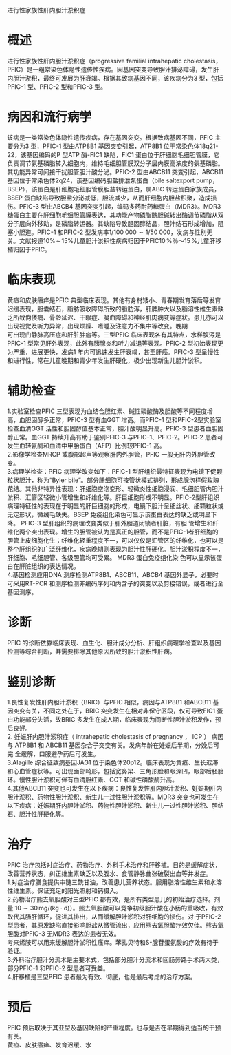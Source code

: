 进行性家族性肝内胆汁淤积症  
# 概述  
进行性家族性肝内胆汁淤积症（progressive familial intrahepatic cholestasis，PFIC）是一组常染色体隐性遗传性疾病。因基因突变导致胆汁排泌障碍，发生肝内胆汁淤积，最终可发展为肝衰竭。根据其致病基因不同，该疾病分为3 型，包括PFIC-1 型、PFIC-2 型和PFIC-3 型。  
# 病因和流行病学  
该病是一类常染色体隐性遗传疾病，存在基因突变。根据致病基因不同，PFIC 主要分为3 型，PFIC-1 型由ATP8B1 基因突变引起，ATP8B1 位于常染色体18q21-22，该基因编码的P 型ATP 酶-FIC1 缺陷，FIC1 蛋白位于肝细胞毛细胆管膜，它负责调节氨基磷脂转入细胞内，维持毛细胆管膜双分子层内膜高浓度的氨基磷脂。其功能异常可间接干扰胆管胆汁酸分泌。PFIC-2 型由ABCB11 突变引起，ABCB11 基因位于常染色体2q24，该基因编码胆盐排泄泵蛋白（bile saltexport pump，BSEP），该蛋白是肝细胞毛细胆管膜胆盐转运蛋白，属ABC 转运蛋白家族成员，BSEP 蛋白缺陷导致胆盐分泌减低，胆流减少，从而肝细胞内胆盐积聚，造成损伤。PFIC-3 型由ABCB4 基因突变引起，编码多药耐药糖蛋白（MDR3）。MDR3 糖蛋白主要在肝细胞毛细胆管膜表达，其功能产物磷脂酰胆碱转出酶调节磷脂从双分子层向外移动，是磷脂转运器。其缺陷导致胆固醇结晶，胆汁结石形成增加，阻塞小胆道。PFIC-1 和PFIC-2 型发病率$1/100\;000{\sim}1/50\;000$，发病与性别无关。文献报道$10\%\!\sim\!15\%$儿童胆汁淤积性疾病归因于PFIC$10\,\%$％～$15\,\%$儿童肝移植归因于PFIC。  
# 临床表现  
黄疸和皮肤瘙痒是PFIC 典型临床表现。其他有身材矮小、青春期发育落后等发育迟缓表现，胆囊结石，脂肪吸收障碍所致的脂肪泻，肝脾肿大以及脂溶性维生素缺乏所致佝偻病、骨龄延迟、干眼症、凝血障碍和神经肌肉病变等症状。患儿亦可以出现视觉及听力异常，出现烦躁、嗜睡及注意力不集中等改变。晚期  
可出现门静脉高压症和肝脏肿瘤等。三型PFIC 临床表现各有其特点，水样腹泻是PFIC-1 型常见肝外表现，此外有胰腺炎和听力减退等表现。PFIC-2 型初始表现更为严重，进展更快，发病1 年内可迅速发生肝衰竭，甚至肝癌。PFIC-3 型呈慢性和进行性，常在儿童晚期和青少年发生肝硬化，极少出现新生儿胆汁淤积。  
# 辅助检查  
1.实验室检查PFIC 三型表现为血结合胆红素、碱性磷酸酶及胆酸等不同程度增高，血胆固醇多正常，PFIC-3 型有血GGT 增高。而PFIC-1 型和PFIC-2型实验室检查血清GGT 活性和胆固醇值基本正常，胆汁酸明显升高。PFIC-3 型患者血胆固醇正常。血GGT 持续升高有助于鉴别PFIC-3 与PFIC-1、PFIC-2。PFIC-2 患者可发生血转氨酶和血清中甲胎蛋白（AFP）比例较PFIC-1 高。  
2.影像学检查MRCP 或腹部超声等观察肝内外胆管，PFIC 一般无肝内外胆管改变。  
3.病理学检查：PFIC 病理学改变如下：PFIC-1 型肝组织最特征表现为电镜下促颗粒状胆汁，称为“Byler bile”。部分肝细胞可按管状模式排列，形成腺泡样假玫瑰花结。其他非特异性表现：肝细胞空泡变形、轻微炎性细胞浸润、毛细胆管内胆汁淤积、汇管区轻微小管增生和纤维化等。肝巨细胞形成不明显。PFIC-2型肝组织病理特征性的表现在于明显的肝巨细胞的形成，电镜下胆汁呈细丝状、细颗粒状或无定形状，微绒毛缺失。BSEP 免疫组化染色可显示该蛋白表达的缺乏或明显下降。 PFIC-3  型肝组织的病理改变类似于肝外胆道闭锁者肝脏，有胆 管增生和纤维化两个突出表现。增生的胆管被认为是真正的胆管，而不是PFIC-1者肝细胞的胆管上皮细胞化生；纤维化轻重程度不一，可以仅仅是汇管区的纤维化，也可以是整个肝组织的广泛纤维化，疾病晚期则表现为胆汁性肝硬化。胆汁淤积程度不一，肝细胞、毛细胆管、各级胆管均可受累。 MDR3  蛋白免疫组化染 色可以显示该蛋白在肝脏组织的表达情况。  
4.基因检测应用DNA 测序检测ATP8B1、ABCB11、ABCB4 基因外显子，必要时可采用RT-PCR 和测序检测非编码序列和内含子的突变以及剪接错误，或者进行全基因测序。  
# 诊断  
PFIC 的诊断依靠临床表现、血生化、胆汁成分分析、肝组织病理学检查以及基因检测等综合判断，并需要排除其他原因所致的胆汁淤积性肝病。  
# 鉴别诊断  
1.良性复发性肝内胆汁淤积（BRIC）与PFIC 相似，病因与ATP8B1 和ABCB11 基因突变有关，不同之处在于，BRIC 突变发生在相对非保守区段，仅可导致FIC1 蛋白功能部分失活，故BRIC 多发生在成人期，临床表现为间断性胆汁淤积发作，预后良好。  
2. 妊娠肝内胆汁淤积症（ intrahepatic cholestasis of pregnancy ， ICP ） 病因与 ATP8B1  和 ABCB11  基因杂合子突变有关。发病年龄在妊娠后半期，分娩后可完 全缓解，口服避孕药后可发生。  
3.Alagille 综合征致病基因JAG1 位于染色体20p12。临床表现为黄疸、生长迟滞和心血管症状等。可出现面部畸形，包括宽鼻梁、三角形脸和眼深凹，眼部后胚胎环。慢性胆汁淤积可伴有血清胆红素、GGT 和碱性磷酸酶升高。  
4.其他ABCB11 突变也可发生在以下疾病：良性复发性肝内胆汁淤积、妊娠期肝内胆汁淤积、药物性胆汁淤积、新生儿一过性胆汁淤积等。MDR3 突变也可发生在以下疾病：妊娠期肝内胆汁淤积、药物性胆汁淤积、新生儿一过性胆汁淤积、胆结石、胆汁性肝硬化等。  
# 治疗  
PFIC 治疗包括对症治疗、药物治疗、外科手术治疗和肝移植。目的是缓解症状，改善营养状态，纠正维生素缺乏以及腹水、食管静脉曲张破裂出血等并发症。  
1.对症治疗膳食提供中链三酰甘油，改善患儿营养状态。服用脂溶性维生素和水溶性维生素。保证充足的阳光照射和钙摄入。  
2.药物治疗熊去氧胆酸对三型PFIC 都有效，是所有类型患儿的初始治疗选择。剂量 $10 \sim 30\, \mathrm{mg/(kg \cdot d)}$）。熊去氧胆酸可以竞争初级胆汁酸在小肠的重吸收，有效取代其肠肝循环，促进其排出，从而缓解胆汁淤积对肝细胞的损伤。对 于PFIC-2 型患者，其原发缺陷直接影响胆盐从微管流出，应用熊去氧胆酸疗效欠佳。熊去氧胆酸对PFIC-3 无MDR3 表达的患者无效。  
考来烯胺可以用来缓解胆汁淤积性瘙痒。苯扎贝特和S-腺苷蛋氨酸的疗效有待于验证。  
3.外科治疗胆汁分流术是主要术式，包括部分胆汁分流术和回肠旁路手术两大类，部分PFIC-1 和PFIC-2 型患者可受益。  
4.肝移植是三型PFIC 患者最为有效、彻底，也是最后考虑的治疗方案。  
# 预后  
PFIC 预后取决于其亚型及基因缺陷的严重程度。也与是否在早期得到适当的干预有关。  
黄疸、皮肤瘙痒、发育迟缓、水  
